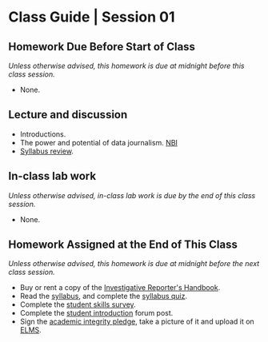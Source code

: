 # Class Guide | Session 01

## Homework Due Before Start of Class
*Unless otherwise advised, this homework is due at midnight before this class session.*   

* None.

## Lecture and discussion

* Introductions.
* The power and potential of data journalism. [NBI](01-/files/national-bridge-inventory)
* [Syllabus review](../../README.md).

## In-class lab work
*Unless otherwise advised, in-class lab work is due by the end of this class session.*   

* None.

## Homework Assigned at the End of This Class
*Unless otherwise advised, this homework is due at midnight before the next class session.*   

* Buy or rent a copy of the [Investigative Reporter's Handbook](https://www.amazon.com/Investigative-Reporters-Handbook-Documents-Techniques/dp/0312589972).
* Read the [syllabus](../../README.md), and complete the [syllabus quiz](https://umd.instructure.com/courses/1259604/quizzes/1263657).
* Complete the [student skills survey](https://umd.instructure.com/courses/1259604/quizzes/1263662).
* Complete the [student introduction](https://umd.instructure.com/courses/1259604/discussion_topics/3575076) forum post.
* Sign the [academic integrity pledge](https://umd.instructure.com/courses/1259604/assignments/4811974), take a picture of it and upload it on [ELMS](https://umd.instructure.com/courses/1259604/assignments/4811974).
